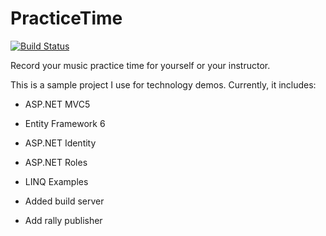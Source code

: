 PracticeTime
============

[![Build Status](http://wbsimms-ci.cloudapp.net:8080/buildStatus/icon?job=PracticeTime)](http://wbsimms-ci.cloudapp.net:8080/job/PracticeTime/)

Record your music practice time for yourself or your instructor.

This is a sample project I use for technology demos. Currently, it includes:

- ASP.NET MVC5
- Entity Framework 6
- ASP.NET Identity
- ASP.NET Roles
- LINQ Examples

- Added build server
- Add rally publisher
